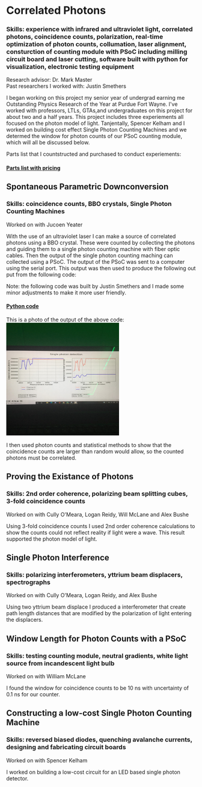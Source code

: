 # Correlated Photons

### Skills: experience with infrared and ultraviolet light, correlated photons, coincidence counts, polarization, real-time optimization of photon counts, collumation, laser alignment, consturction of counting module with PSoC including milling circuit board and laser cutting, software built with python for visualization, electronic testing equipment 


Research advisor: Dr. Mark Master </br>
Past researchers I worked with: Justin Smethers

I began working on this project my senior year of undergrad earning me Outstanding Physics Research of the Year at Purdue Fort Wayne. I've worked with professors, LTLs, GTAs,and undergraduates on this project for about two and a half years. This project includes three experiements all focused on the photon model of light. Tanjentally, Spencer Kelham and I worked on building cost effect Single Photon Counting Machines and we determed the window for photon counts of our PSoC counting module, which will all be discussed below.

Parts list that I countstructed and purchased to conduct experiements: 
#### [Parts list with pricing](https://github.com/jacobsc050/quantum-mechanics/blob/main/assets/parts%20list.pdf)


## Spontaneous Parametric Downconversion
### Skills: coincidence counts, BBO crystals, Single Photon Counting Machines 

Worked on with Jucoen Yeater

With the use of an ultraviolet laser I can make a source of correlated photons using a BBO crystal. These were counted by collecting the photons and guiding them to a
single photon counting machine with fiber optic cables. Then the output of the single photon counting maching can collected using a PSoC. The output of the PSoC was sent to a computer using the serial port. This output was then used to produce the following out put from the following code: 

Note: the following code was built by Justin Smethers and I made some minor adjustments to make it more user friendly.
#### [Python code](https://github.com/jacobsc050/quantum-mechanics/blob/main/coincidence-counting.py)
This is a photo of the output of the above code: <br/>
<img src=https://github.com/jacobsc050/quantum-mechanics/blob/main/assets/GetAttachmentThumbnail.png height = 300px width = 300 px>

I then used photon counts and statistical methods to show that the coincidence counts are larger than random would allow, so the counted photons must be correlated. 

## Proving the Existance of Photons 
### Skills: 2nd order coherence, polarizing beam splitting cubes, 3-fold coincidence counts

Worked on with Cully O'Meara, Logan Reidy, Will McLane and Alex Bushe

Using 3-fold coincidence counts I used 2nd order coherence calculations to show the counts could not reflect reality if light were a wave. This result supported the photon model of light.

## Single Photon Interference 
### Skills: polarizing interferometers, yttrium beam displacers, spectrographs

Worked on with Cully O'Meara, Logan Reidy, and Alex Bushe

Using two yttrium beam displace I produced a interferometer that create path length distances that are modified by the polarization of light entering the displacers.

## Window Length for Photon Counts with a PSoC
### Skills:  testing counting module, neutral gradients, white light source from incandescent light bulb

Worked on with William McLane

I found the window for coincidence counts to be 10 ns with uncertainty of 0.1 ns for our counter.

## Constructing a low-cost Single Photon Counting Machine
### Skills: reversed biased diodes, quenching avalanche currents, designing and fabricating circuit boards

Worked on with Spencer Kelham

I worked on building a low-cost circuit for an LED based single photon detector.








